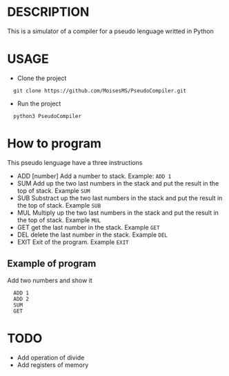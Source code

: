 # DESCRIPTION
This is a simulator of a compiler for a pseudo lenguage writted in Python

# USAGE
- Clone the project
```
  git clone https://github.com/MoisesMS/PseudoCompiler.git
```

- Run the project
```
  python3 PseudoCompiler
```


# How to program

This pseudo lenguage have a three instructions
- ADD [number] Add a number to stack. Example:
  ```ADD 1```
- SUM Add up the two last numbers in the stack and put the result in the top of stack. Example ```SUM```
- SUB Substract up the two last numbers in the stack and put the result in the top of stack. Example ```SUB```
- MUL Multiply up the two last numbers in the stack and put the result in the top of stack. Example ```MUL```
- GET get the last number in the stack. Example ```GET```
- DEL delete the last number in the stack. Example ```DEL```
- EXIT Exit of the program. Example ```EXIT```
  
## Example of program
Add two numbers and show it
```
  ADD 1
  ADD 2
  SUM
  GET
```


# TODO
- Add operation of divide
- Add registers of memory
